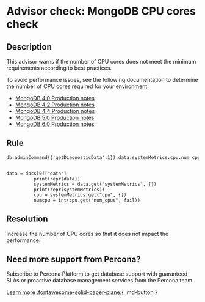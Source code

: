 # Advisor check: MongoDB CPU cores check

## Description
This advisor warns if the number of CPU cores does not meet the minimum requirements according to best practices.

To avoid performance issues, see the following documentation to determine the number of CPU cores required for your environment: 

-  [MongoDB 4.0 Production notes](https://www.mongodb.com/docs/v4.0/administration/production-notes/#std-label-prod-notes-ram)
- [MongoDB 4.2 Production notes](https://www.mongodb.com/docs/v4.2/administration/production-notes/#std-label-prod-notes-ram)
- [MongoDB 4.4 Production notes](https://www.mongodb.com/docs/v4.4/administration/production-notes/#std-label-prod-notes-ram)
- [MongoDB 5.0 Production notes](https://www.mongodb.com/docs/v5.0/administration/production-notes/#std-label-prod-notes-ram)
- [MongoDB 6.0 Production notes](https://www.mongodb.com/docs/v6.0/administration/production-notes/#std-label-prod-notes-ram)

## Rule 
```MONGODB_GETDIAGNOSTICDATA
db.adminCommand({'getDiagnosticData':1}).data.systemMetrics.cpu.num_cpus


data = docs[0]["data"]
          print(repr(data))
          systemMetrics = data.get("systemMetrics", {})
          print(repr(systemMetrics))
          cpu = systemMetrics.get("cpu", {})
          numcpu = int(cpu.get("num_cpus", fail))

``` 

## Resolution
Increase the number of CPU cores so that it does not impact the performance.

## Need more support from Percona?
Subscribe to Percona Platform to get database support with guaranteed SLAs or proactive database management services from the Percona team.

[Learn more :fontawesome-solid-paper-plane:](https://per.co.na/subscribe){ .md-button }
